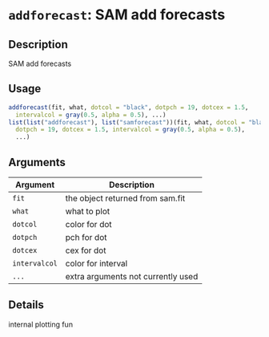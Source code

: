 # `addforecast`: SAM add forecasts

## Description


 SAM add forecasts


## Usage

```r
addforecast(fit, what, dotcol = "black", dotpch = 19, dotcex = 1.5,
  intervalcol = gray(0.5, alpha = 0.5), ...)
list(list("addforecast"), list("samforecast"))(fit, what, dotcol = "black",
  dotpch = 19, dotcex = 1.5, intervalcol = gray(0.5, alpha = 0.5),
  ...)
```


## Arguments

Argument      |Description
------------- |----------------
```fit```     |     the object returned from sam.fit
```what```     |     what to plot
```dotcol```     |     color for dot
```dotpch```     |     pch for dot
```dotcex```     |     cex for dot
```intervalcol```     |     color for interval
```...```     |     extra arguments not currently used

## Details


 internal plotting fun


